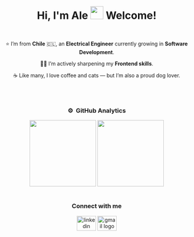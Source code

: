 <div align="center">
  <h1 align="center">
    Hi, I'm Ale <img src="https://media.giphy.com/media/hvRJCLFzcasrR4ia7z/giphy.gif" width="35"> Welcome!
  </h1>
</div>

<!--<img src="https://i.imgur.com/Mqyajjs.png">-->

<br>

<div align="center">
  <!--<h2 align="center">About me</h2>-->
<p>⭐ I’m from <strong>Chile</strong> 🇨🇱, an <strong>Electrical Engineer</strong> currently growing in <strong>Software Development</strong>.</p>
<p>👩‍💻 I’m actively sharpening my <strong>Frontend skills</strong>.</p>
<p>☕ Like many, I love coffee and cats — but I’m also a proud dog lover.</p>

</div>

<br>

<!--<div align="center">
  <h3>Tech Skills</h3>
  <img src="https://cdn.jsdelivr.net/gh/devicons/devicon/icons/java/java-original.svg" height="40" alt="java logo"  />
  <img width="12" />
  <img src="https://cdn.jsdelivr.net/gh/devicons/devicon/icons/spring/spring-original.svg" height="40" alt="spring logo"  />
  <img width="12" />
  <img src="https://cdn.jsdelivr.net/gh/devicons/devicon/icons/python/python-original.svg" height="40" alt="python logo"  />
  <img width="12" />
  <img src="https://cdn.jsdelivr.net/gh/devicons/devicon/icons/django/django-plain.svg" height="40" alt="django logo"  />
  <img width="12" />
  <img src="https://cdn.jsdelivr.net/gh/devicons/devicon/icons/javascript/javascript-original.svg" height="40" alt="javascript logo"  />
  <img width="12" />
  <img src="https://cdn.jsdelivr.net/gh/devicons/devicon/icons/html5/html5-original.svg" height="40" alt="html5 logo"  />
  <img width="12" />
  <img src="https://cdn.jsdelivr.net/gh/devicons/devicon/icons/css3/css3-original.svg" height="40" alt="css3 logo"  />
  <img width="12" />
  <img src="https://cdn.jsdelivr.net/gh/devicons/devicon/icons/react/react-original.svg" height="40" alt="react logo"  />
  <img width="12" />
  <img src="https://cdn.jsdelivr.net/gh/devicons/devicon/icons/bootstrap/bootstrap-original.svg" height="40" alt="bootstrap logo"  />
  <img width="12" />
  <img src="https://cdn.jsdelivr.net/gh/devicons/devicon/icons/figma/figma-original.svg" height="40" alt="figma logo"  />
  <img width="12" />
  <img src="https://cdn.jsdelivr.net/gh/devicons/devicon/icons/nodejs/nodejs-original.svg" height="40" alt="nodejs logo"  />
  <img width="12" />
  <img src="https://cdn.jsdelivr.net/gh/devicons/devicon/icons/express/express-original.svg" height="40" alt="express logo"  />
  <img width="12" />
  <img src="https://cdn.jsdelivr.net/gh/devicons/devicon/icons/mysql/mysql-original.svg" height="40" alt="mysql logo"  />
  <img width="12" />
  <img src="https://cdn.jsdelivr.net/gh/devicons/devicon/icons/postgresql/postgresql-original.svg" height="40" alt="postgresql logo"  />
  <img width="12" />
  <img src="https://cdn.jsdelivr.net/gh/devicons/devicon/icons/git/git-original.svg" height="40" alt="git logo"  />
</div>-->

<!--
<div align="center">
  <img src="https://github-read-medium-git-main.pahlevikun.vercel.app/latest?limit=4" alt="Layout with last medium posts"  />
</div>
-->

<br>

<div align= "center">
  <h3>⚙️ &nbsp;GitHub Analytics</h3>
  <img height="180em" src="https://github-readme-stats-eight-theta.vercel.app/api?username=Alejandra-AD&show_icons=true&theme=algolia&include_all_commits=true&count_private=true"/>
  <img height="180em" src="https://github-readme-stats-eight-theta.vercel.app/api/top-langs/?username=Alejandra-AD&layout=compact&langs_count=8&theme=algolia"/>
</div>

<br>

<div align="center">
  <h3>Connect with me </h3>
  <a href="https://linkedin.com/in/alejandrac-arayadiaz" target="blank"><img src="https://raw.githubusercontent.com/maurodesouza/profile-readme-generator/master/src/assets/icons/social/linkedin/default.svg" 
  width="52" height="40" alt="linkedin logo"  /></a>
  <!--<img src="https://raw.githubusercontent.com/maurodesouza/profile-readme-generator/master/src/assets/icons/social/discord/default.svg" width="52" height="40" alt="discord logo"  />-->
  <a href="mailto:arayadiaz.ac@gmail.com" target="blank"><img src="https://raw.githubusercontent.com/maurodesouza/profile-readme-generator/master/src/assets/icons/social/gmail/default.svg" width="52" 
  height="40" alt="gmail logo"  /></a>
  <!--<a href="https://medium.com/@arayadiaz.ac" target="blank"><img src="https://raw.githubusercontent.com/maurodesouza/profile-readme-generator/master/src/assets/icons/social/medium/default.svg" width="52" 
  height="40" alt="medium logo"  /></a>-->
</div>

<br>
<!--
<div align="center">
  <img src="https://spotify-recently-played-readme.vercel.app/api?user=pb246ov0q9pnq9e2ckawyd4za" alt="Spotify recently played"  />
</div>
-->
